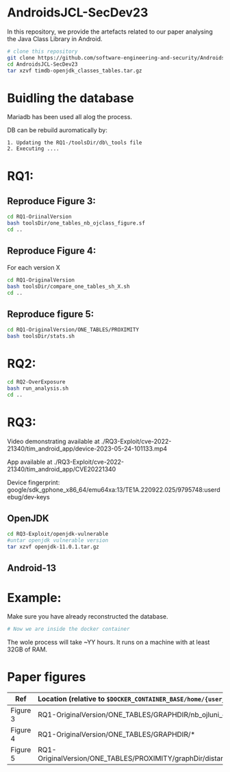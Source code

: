 # AndroidsJCL-SecDev23 
In this repository, we provide the artefacts related to our paper analysing the Java Class Library in Android.

```bash
# clone this repository
git clone https://github.com/software-engineering-and-security/AndroidsJCL-SecDev23.git
cd AndroidsJCL-SecDev23
tar xzvf timdb-openjdk_classes_tables.tar.gz

```

# Buidling the database
Mariadb has been used all alog the process.

DB can be rebuild auromatically by:

	1. Updating the RQ1-/toolsDir/db\_tools file
	2. Executing ....


# RQ1:

## Reproduce Figure 3:
```bash
cd RQ1-OriinalVersion
bash toolsDir/one_tables_nb_ojclass_figure.sf
cd ..
```
## Reproduce Figure 4:
For each version X
```bash
cd RQ1-OriginalVersion
bash toolsDir/compare_one_tables_sh_X.sh
cd ..
```

## Reproduce figure 5:
```bash
cd RQ1-OriginalVersion/ONE_TABLES/PROXIMITY
bash toolsDir/stats.sh
```

# RQ2:
```bash 
cd RQ2-OverExposure
bash run_analysis.sh
cd ..
```


# RQ3:

Video demonstrating available at ./RQ3-Exploit/cve-2022-21340/tim\_android\_app/device-2023-05-24-101133.mp4

App available at ./RQ3-Exploit/cve-2022-21340/tim\_android\_app/CVE20221340

Device fingerprint: google/sdk\_gphone\_x86\_64/emu64xa:13/TE1A.220922.025/9795748:userdebug/dev-keys

## OpenJDK


```bash 
cd RQ3-Exploit/openjdk-vulnerable
#untar openjdk vulnerable version
tar xzvf openjdk-11.0.1.tar.gz

```

## Android-13

# Example:
Make sure you have already reconstructed the database.

```bash
# Now we are inside the docker container

```

The wole process will take ~YY hours. It runs on a machine with at least 32GB of RAM.

# Paper figures

|  Ref |  Location (relative to `$DOCKER_CONTAINER_BASE/home/{user_name}/`) | 
| --------- |:---------|
| Figure 3 | RQ1-OriginalVersion/ONE\_TABLES/GRAPHDIR/nb\_ojluni\_classes.pdf |
| Figure 4 | RQ1-OriginalVersion/ONE\_TABLES/GRAPHDIR/* |
| Figure 5 |  RQ1-OriginalVersion/ONE\_TABLES/PROXIMITY/graphDir/distances_area.pdf|

